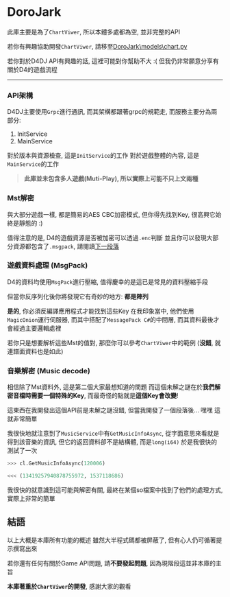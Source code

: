 # DoroJark

此庫主要是為了`ChartViwer`, 所以本體多處都為空, 並非完整的API

若你有興趣協助開發`ChartViwer`, 請移至[DoroJark\models\chart.py](./DoroJark\models\chart.py)

若你對於D4DJ API有興趣的話, 這裡可能對你幫助不大 :(
但我仍非常願意分享有關於D4的遊戲流程

---

### API架構

D4DJ主要使用`Grpc`進行通訊, 而其架構都跟著grpc的規範走, 而服務主要分為兩部分:

1. InitService
2. MainService

對於版本與資源檢查, 這是`InitService`的工作
對於遊戲整體的內容, 這是`MainService`的工作

> **此庫並未包含多人遊戲(Muti-Play), 所以實際上可能不只上文兩種**

### Mst解密

與大部分遊戲一樣, 都是簡易的AES CBC加密模式, 但你得先找到Key, 很高興它始終是靜態的 :)

值得注意的是, D4的遊戲資源是否被加密可以透過`.enc`判斷
並且你可以發現大部分資源都包含了`.msgpack`, 請閱讀[下一段落](#遊戲資料處理-msgpack)

### 遊戲資料處理 (MsgPack)

D4的資料均使用`MsgPack`進行壓縮, 值得慶幸的是這已是常見的資料壓縮手段

但當你反序列化後你將發現它有奇妙的地方: **都是陣列**

**是的**, 你必須反編譯應用程式才能找到這些Key
在我印象當中, 他們使用`MagicOnion`運行伺服器, 而其中搭配了`MessagePack C#`的中間層, 而其資料最後才會經過主要邏輯處裡

若你只是想要解析這些Mst的值對, 那麼你可以參考`ChartViwer`中的範例 (**沒錯**, 就連譜面資料也是如此)

### 音樂解密 (Music decode)

相信除了Mst資料外, 這是第二個大家最想知道的問題
而這個未解之謎在於**我們解密音檔時需要一個特殊的Key**, 而最奇怪的點就是**這個Key會改變**!

這東西在我開發出這個API前是未解之謎沒錯, 但當我開發了一個段落後... 嘿嘿 這就非常簡單

我很快地就注意到了`MusicService`中有`GetMusicInfoAsync`, 從字面意思來看就是得到該音樂的資訊, 但它的返回資料卻不是結構體, 而是`long(i64)`
於是我很快的測試了一次

```py
>>> cl.GetMusicInfoAsync(120006)

<<< (13419257940878755972, 1537118686)
```

我很快的就意識到這可能與解密有關, 最終在某個so檔案中找到了他們的處理方式, 實際上非常的簡單

## 結語

以上大概是本庫所有功能的概述
雖然大半程式碼都被屏蔽了, 但有心人仍可循著提示撰寫出來

若你還有任何有關於Game API問題, 請**不要發起問題**, 因為現階段這並非本庫的主旨

**本庫著重於`ChartViwer`的開發**, 感謝大家的觀看

